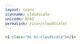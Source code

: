 ```yaml
---
layout: icons
iconname: cloudscale
unicode: EFA2
permalink: /icon/cloudscale/
---
```


``` html
<i class="mi mi-cloudscale"></i>
```
